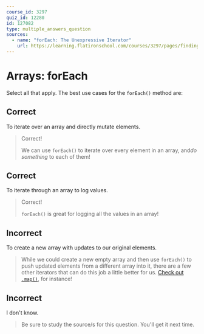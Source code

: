 ```yaml
---
course_id: 3297
quiz_id: 12280
id: 127082
type: multiple_answers_question
sources:
  - name: "forEach: The Unexpressive Iterator"
    url: https://learning.flatironschool.com/courses/3297/pages/finding-array-elements?module_item_id=143583https://learning.flatironschool.com/courses/3297/pages/finding-array-elements?module_item_id=143583https://learning.flatironschool.com/courses/3297/pages/finding-array-elements?module_item_id=143583
---
```


# Arrays: forEach

Select all that apply. The best use cases for the `forEach()` method are:

## Correct

To iterate over an array and directly mutate elements.

> Correct!
>
> We can use `forEach()` to iterate over every element in an array, and*do
> something* to each of them!

## Correct

To iterate through an array to log values.

> Correct!
>
> `forEach()` is great for logging all the values in an array!

## Incorrect

To create a new array with updates to our original elements.

> While we could create a new empty array and then use `forEach()` to push
> updated elements from a different array into it, there are a few other
> iterators that can do this job a little better for us.
> [Check out `.map()`](https://learning.flatironschool.com/courses/3297/pages/mapping-arrays?module_item_id=143585),
> for instance!

## Incorrect

I don't know.

> Be sure to study the source/s for this question. You'll get it next time.
